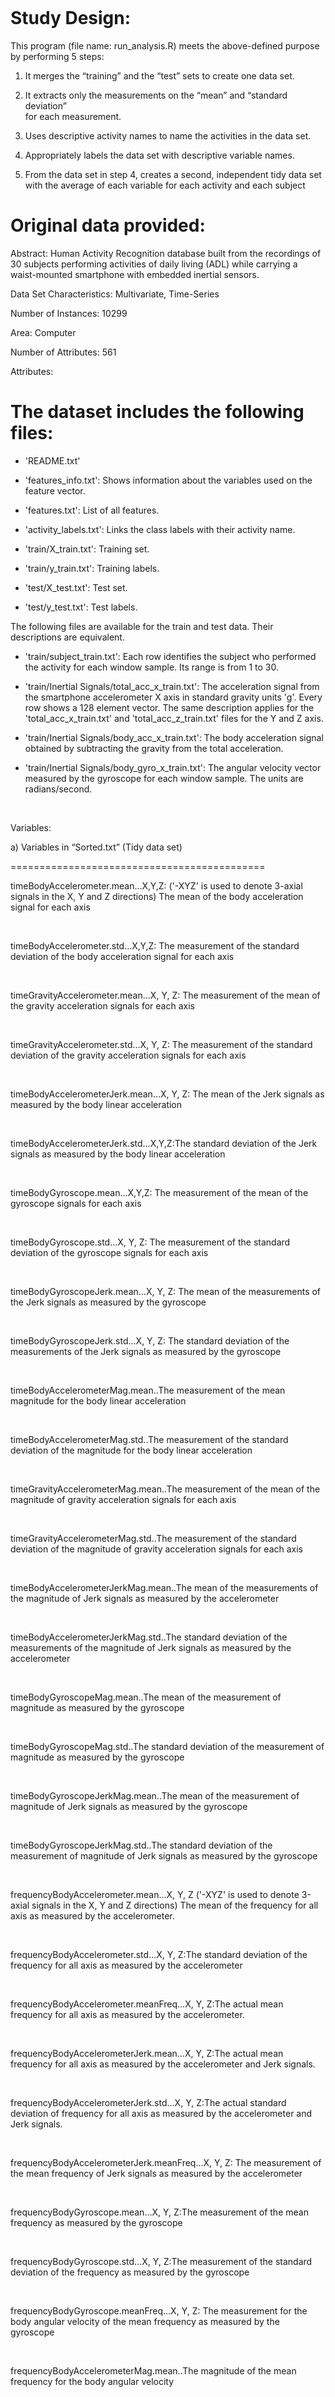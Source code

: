  

 

Study Design:  
========================================  
This program (file name: run\_analysis.R) meets the above-defined purpose by
performing 5 steps:

1. It merges the “training” and the “test” sets to create one data set.  
  
2. It extracts only the measurements on the “mean” and “standard deviation”  
for each measurement.  
  
3. Uses descriptive activity names to name the activities in the data set.  
  
4. Appropriately labels the data set with descriptive variable names.  
  
5. From the data set in step 4, creates a second, independent tidy data set  
with the average of each variable for each activity and each subject

  
Original data provided:  
=========================================  
Abstract: Human Activity Recognition database built from the recordings of 30
subjects performing activities of daily living (ADL) while carrying a
waist-mounted smartphone with embedded inertial sensors.  
  
Data Set Characteristics: Multivariate, Time-Series  
  
Number of Instances: 10299  
  
Area: Computer  
  
Number of Attributes: 561  
  
Attributes:  
  
  
The dataset includes the following files:  
=========================================  
  
- 'README.txt'  
  
- 'features\_info.txt': Shows information about the variables used on the
feature vector.  
  
- 'features.txt': List of all features.  
  
- 'activity\_labels.txt': Links the class labels with their activity name.  
  
- 'train/X\_train.txt': Training set.  
  
- 'train/y\_train.txt': Training labels.  
  
- 'test/X\_test.txt': Test set.  
  
- 'test/y\_test.txt': Test labels.  
  
The following files are available for the train and test data. Their
descriptions are equivalent.  
  
- 'train/subject\_train.txt': Each row identifies the subject who performed the
activity for each window sample. Its range is from 1 to 30.  
  
- 'train/Inertial Signals/total\_acc\_x\_train.txt': The acceleration signal
from the smartphone accelerometer X axis in standard gravity units 'g'. Every
row shows a 128 element vector. The same description applies for the
'total\_acc\_x\_train.txt' and 'total\_acc\_z\_train.txt' files for the Y and Z
axis.  
  
- 'train/Inertial Signals/body\_acc\_x\_train.txt': The body acceleration signal
obtained by subtracting the gravity from the total acceleration.  
  
- 'train/Inertial Signals/body\_gyro\_x\_train.txt': The angular velocity vector
measured by the gyroscope for each window sample. The units are radians/second.

 

Variables:

a) Variables in “Sorted.txt” (Tidy data set)

============================================

timeBodyAccelerometer.mean…X,Y,Z: ('-XYZ' is used to denote 3-axial signals in
the X, Y and Z directions) The mean of the body acceleration signal for each
axis

 

timeBodyAccelerometer.std…X,Y,Z: The measurement of the standard deviation of
the body acceleration signal for each axis

 

timeGravityAccelerometer.mean…X, Y, Z: The measurement of the mean of the
gravity acceleration signals for each axis

 

timeGravityAccelerometer.std…X, Y, Z: The measurement of the standard deviation
of the gravity acceleration signals for each axis

 

timeBodyAccelerometerJerk.mean…X, Y, Z: The mean of the Jerk signals as measured
by the body linear acceleration

 

timeBodyAccelerometerJerk.std…X,Y,Z:The standard deviation of the Jerk signals
as measured by the body linear acceleration

 

timeBodyGyroscope.mean…X,Y,Z: The measurement of the mean of the gyroscope
signals for each axis

 

timeBodyGyroscope.std…X, Y, Z: The measurement of the standard deviation of the
gyroscope signals for each axis

 

timeBodyGyroscopeJerk.mean…X, Y, Z: The mean of the measurements of the Jerk
signals as measured by the gyroscope

 

timeBodyGyroscopeJerk.std…X, Y, Z: The standard deviation of the measurements of
the Jerk signals as measured by the gyroscope

 

timeBodyAccelerometerMag.mean..The measurement of the mean magnitude for the
body linear acceleration

 

timeBodyAccelerometerMag.std..The measurement of the standard deviation of the
magnitude for the body linear acceleration

 

timeGravityAccelerometerMag.mean..The measurement of the mean of the magnitude
of gravity acceleration signals for each axis

 

timeGravityAccelerometerMag.std..The measurement of the standard deviation of
the magnitude of gravity acceleration signals for each axis

 

timeBodyAccelerometerJerkMag.mean..The mean of the measurements of the magnitude
of Jerk signals as measured by the accelerometer

 

timeBodyAccelerometerJerkMag.std..The standard deviation of the measurements of
the magnitude of Jerk signals as measured by the accelerometer

 

timeBodyGyroscopeMag.mean..The mean of the measurement of magnitude as measured
by the gyroscope

 

timeBodyGyroscopeMag.std..The standard deviation of the measurement of magnitude
as measured by the gyroscope

 

timeBodyGyroscopeJerkMag.mean..The mean of the measurement of magnitude of Jerk
signals as measured by the gyroscope

 

timeBodyGyroscopeJerkMag.std..The standard deviation of the measurement of
magnitude of Jerk signals as measured by the gyroscope

 

frequencyBodyAccelerometer.mean…X, Y, Z ('-XYZ' is used to denote 3-axial
signals in the X, Y and Z directions) The mean of the frequency for all axis as
measured by the accelerometer.

 

frequencyBodyAccelerometer.std…X, Y, Z:The standard deviation of the frequency
for all axis as measured by the accelerometer

 

frequencyBodyAccelerometer.meanFreq…X, Y, Z:The actual mean frequency for all
axis as measured by the accelerometer.

 

frequencyBodyAccelerometerJerk.mean…X, Y, Z:The actual mean frequency for all
axis as measured by the accelerometer and Jerk signals.

 

frequencyBodyAccelerometerJerk.std…X, Y, Z:The actual standard deviation of
frequency for all axis as measured by the accelerometer and Jerk signals.

 

frequencyBodyAccelerometerJerk.meanFreq…X, Y, Z: The measurement of the mean
frequency of Jerk signals as measured by the accelerometer

 

frequencyBodyGyroscope.mean…X, Y, Z:The measurement of the mean frequency as
measured by the gyroscope

 

frequencyBodyGyroscope.std…X, Y, Z:The measurement of the standard deviation of
the frequency as measured by the gyroscope

 

frequencyBodyGyroscope.meanFreq…X, Y, Z: The measurement for the body angular
velocity of the mean frequency as measured by the gyroscope

 

frequencyBodyAccelerometerMag.mean..The magnitude of the mean frequency for the
body angular velocity

 

frequencyBodyAccelerometerMag.std..The magnitude of the standard deviation of
frequency for the body angular velocity

 

frequencyBodyAccelerometerMag.meanFreq..The mean frequency as measured by the
magnitude of accelerometer frequency

 

frequencyBodyBodyAccelerometerJerkMag.mean..The mean frequency as measured by
the magnitude of Jerk body signals

 

frequencyBodyBodyAccelerometerJerkMag.std..The standard deviation of the
frequency as measured by the magnitude of Jerk body signals

 

frequencyBodyBodyAccelerometerJerkMag.meanFreq..The mean frequency of the
magnitude of Jerk signals as measured by the accelerometer.

 

frequencyBodyBodyGyroscopeMag.mean..The mean of the magnitude of the frequency
measurement as measured by the gyroscope

 

frequencyBodyBodyGyroscopeMag.std..The standard deviation of the magnitude of
the frequency measurement as measured by the gyroscope

 

frequencyBodyBodyGyroscopeMag.meanFreq.. The mean frequency as measured by the
gyroscope magnitude measurement

 

frequencyBodyBodyGyroscopeJerkMag.mean..The mean of the magnitude of the
frequency as measured by the Jerk signals derived from the gyroscope

 

frequencyBodyBodyGyroscopeJerkMag.std..The standard deviation of the magnitude
of the frequency as measured by the Jerk signals derived from the gyroscope

 

frequencyBodyBodyGyroscopeJerkMag.meanFreq..the mean frequency of the Jerk
signal magnitude as measured by the gyroscope.

 
